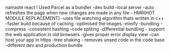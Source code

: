 namaste react !
Used Parcel as a bundler
-dev build
-local server
-auto refreshes the page when new changes are made in any file - HMR(HOT MODULE REPLACEMENT)
-uses file watching algorithm thats written in c++
-faster build because of caching
-optimised the images
-minify
-bundling
-compress
-consistent hashing
-code spliting
-differential bundling - support the web application in old browsers
-gives proper error display view
-can host your app in https
-tree shaking - removes unsed code in the code base
-different dev and production bundle
